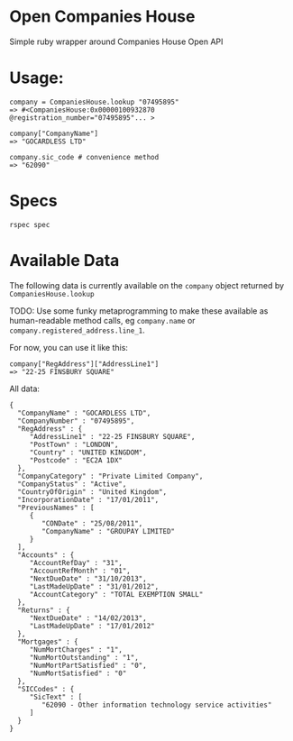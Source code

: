 Open Companies House
====================

Simple ruby wrapper around Companies House Open API


Usage:
=====

    company = CompaniesHouse.lookup "07495895"
    => #<CompaniesHouse:0x00000100932870 @registration_number="07495895"... >

    company["CompanyName"]
    => "GOCARDLESS LTD"

    company.sic_code # convenience method
    => "62090"

Specs
=====

    rspec spec


Available Data
==============

The following data is currently available on the `company` object returned by
`CompaniesHouse.lookup`

TODO: Use some funky metaprogramming to make these available as human-readable
method calls, eg `company.name` or `company.registered_address.line_1`.

For now, you can use it like this:

    company["RegAddress"]["AddressLine1"]
    => "22-25 FINSBURY SQUARE"

All data:

    {
      "CompanyName" : "GOCARDLESS LTD",
      "CompanyNumber" : "07495895",
      "RegAddress" : {
         "AddressLine1" : "22-25 FINSBURY SQUARE",
         "PostTown" : "LONDON",
         "Country" : "UNITED KINGDOM",
         "Postcode" : "EC2A 1DX"
      },
      "CompanyCategory" : "Private Limited Company",
      "CompanyStatus" : "Active",
      "CountryOfOrigin" : "United Kingdom",
      "IncorporationDate" : "17/01/2011",
      "PreviousNames" : [
         {
            "CONDate" : "25/08/2011",
            "CompanyName" : "GROUPAY LIMITED"
         }
      ],
      "Accounts" : {
         "AccountRefDay" : "31",
         "AccountRefMonth" : "01",
         "NextDueDate" : "31/10/2013",
         "LastMadeUpDate" : "31/01/2012",
         "AccountCategory" : "TOTAL EXEMPTION SMALL"
      },
      "Returns" : {
         "NextDueDate" : "14/02/2013",
         "LastMadeUpDate" : "17/01/2012"
      },
      "Mortgages" : {
         "NumMortCharges" : "1",
         "NumMortOutstanding" : "1",
         "NumMortPartSatisfied" : "0",
         "NumMortSatisfied" : "0"
      },
      "SICCodes" : {
         "SicText" : [
            "62090 - Other information technology service activities"
         ]
      }
    }
